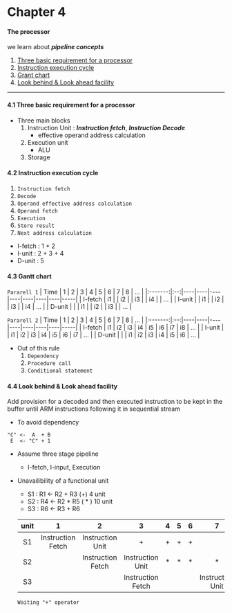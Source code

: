 # Chapter 4
#### The processor
we learn about ***pipeline concepts***

1. [Three basic requirement for a processor]()
2. [Instruction execution cycle]()
3. [Grant chart]()
4. [Look behind & Look ahead facility]()

---

#### 4.1 Three basic requirement for a processor
* Three main blocks
  1. Instruction Unit : ***Instruction fetch***, ***Instruction Decode***
      * effective operand address calculation
  2. Execution unit
      * ALU
  3. Storage

#### 4.2 Instruction execution cycle
1. `Instruction fetch`
2. `Decode`
3. `Operand effective address calculation`
4. `Operand fetch`
5. `Execution`
6. `Store result`
7. `Next address calculation`

* I-fetch : 1 + 2
* I-unit : 2 + 3 + 4
* D-unit : 5

#### 4.3 Gantt chart

`Pararell 1`
|   Time  |  1 | 2  | 3  | 4  | 5  | 6  | 7  | 8  | ... |
|:-------:|:--:|----|----|----|----|----|----|----|-----|
| I-fetch | i1 |    | i2 |    | i3 |    | i4 |    | ... |
| I-unit  |    | i1 |    | i2 |    | i3 |    | i4 | ... |
| D-unit  |    |    | i1 |    | i2 |    | i3 |    | ... |

`Pararell 2`
|   Time  |  1 | 2  | 3  | 4  | 5  | 6  | 7  | 8  | ... |
|:-------:|:--:|----|----|----|----|----|----|----|-----|
| I-fetch | i1 | i2 | i3 | i4 | i5 | i6 | i7 | i8 | ... |
| I-unit  |    | i1 | i2 | i3 | i4 | i5 | i6 | i7 | ... |
| D-unit  |    |    | i1 | i2 | i3 | i4 | i5 | i6 | ... |

* Out of this rule
  1. `Dependency`
  2. `Procedure call`
  3. `Conditional statement`


#### 4.4 Look behind & Look ahead facility

Add provision for a decoded and then executed instruction to be kept in the buffer until ARM instructions following it in sequential stream
* To avoid dependency
```
"C" <-  A  + B
 E  <- "C" + 1
```

* Assume three stage pipeline
  * I-fetch, I-input, Execution
* Unavailibility of a functional unit
  * S1 : R1 <- R2 + R3    (+) 4 unit
  * S2 : R4 <- R2  *  R5    ( \* ) 10 unit
  * S3 : R6 <- R3 + R6

  | unit |         1         |         2         |         3         | 4 | 5 | 6 |         7        | 8 |   |   |   |   |   | ... |
  |:----:|:-----------------:|:-----------------:|:-----------------:|:-:|:-:|:-:|:----------------:|:-:|:-:|:-:|:-:|:-:|:-:|:---:|
  |  S1  | Instruction Fetch |  Instruction Unit |         +         | + | + | + |                  |   |   |   |   |   |   | ... |
  |  S2  |                   | Instruction Fetch |  Instruction Unit | * | * | * |         *        | * | * | * | * | * | * | ... |
  |  S3  |                   |                   | Instruction Fetch |   |   |   | Instruction Unit | + | + | + | + |   |   | ... |
  `Waiting "+" operator`
